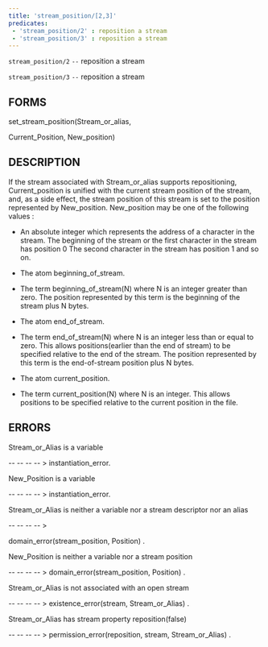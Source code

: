 ```yaml
---
title: 'stream_position/[2,3]'
predicates:
 - 'stream_position/2' : reposition a stream
 - 'stream_position/3' : reposition a stream
---
```

`stream_position/2` `--` reposition a stream

`stream_position/3` `--` reposition a stream


## FORMS

set_stream_position(Stream_or_alias,

Current_Position, New_position)


## DESCRIPTION

If the stream associated with Stream_or_alias supports repositioning, Current_position is unified with the current stream position of the stream, and, as a side effect, the stream position of this stream is set to the position represented by New_position. New_position may be one of the following values :

- An absolute integer which represents the address of a character in the stream. The beginning of the stream or the first character in the stream has position 0 The second character in the stream has position 1 and so on.

- The atom
beginning_of_stream.

- The term beginning_of_stream(N) where N is an integer greater than zero. The position represented by this term is the beginning of the stream plus N bytes.

- The atom
end_of_stream.

- The term end_of_stream(N) where N is an integer less than or equal to zero. This allows positions(earlier than the end of stream) to be specified relative to the end of the stream. The position represented by this term is the end-of-stream position plus N bytes.

- The atom
current_position.

- The term current_position(N) where N is an integer. This allows positions to be specified relative to the current position in the file.


## ERRORS

Stream_or_Alias is a variable

-- -- -- -- &gt; instantiation_error.

New_Position is a variable

-- -- -- -- &gt; instantiation_error.

Stream_or_Alias is neither a variable nor a stream descriptor nor an alias

-- -- -- -- &gt;

domain_error(stream_position, Position) .

New_Position is neither a variable nor a stream position

-- -- -- -- &gt; domain_error(stream_position, Position) .

Stream_or_Alias is not associated with an open stream

-- -- -- -- &gt; existence_error(stream, Stream_or_Alias) .

Stream_or_Alias has stream property reposition(false)

-- -- -- -- &gt; permission_error(reposition, stream, Stream_or_Alias) .

